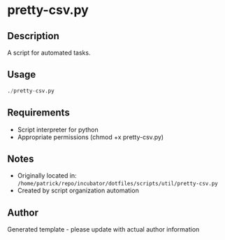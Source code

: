 # pretty-csv.py

## Description
A script for automated tasks.

## Usage
```python
./pretty-csv.py
```

## Requirements
- Script interpreter for python
- Appropriate permissions (chmod +x pretty-csv.py)

## Notes
- Originally located in: `/home/patrick/repo/incubator/dotfiles/scripts/util/pretty-csv.py`
- Created by script organization automation

## Author
Generated template - please update with actual author information
